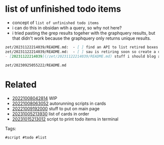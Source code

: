 # list of unfinished todo items

- concept of `list of unfinished todo items`
- i can do this in obsidan wtih a query, so why not here?
- i tried pasting the grep results togeher with the graphquery results, but that didn't work because the graphquery only returns unique results.

```markdown
zet/20231122214039/README.md:  - [ ] find an API to list retired boxes and check my notes automatically
zet/20231122214039/README.md:  - [ ] sau is retiring soon so create a draft
- [20231122214039](/zet/20231122214039/README.md) stuff i should blog about #idea #blogpost #list
```

` zet/20230925055222/README.md `

# Related

- [20221008042814](/zet/20221008042814/README.md) WIP
- [20221008063052](/zet/20221008063052/README.md) autorunning scripts in cards
- [20221009192000](/zet/20221009192000/README.md) stuff to put on main page
- [20231005213930](/zet/20231005213930/README.md) list of cards in order
- [20231015213012](/zet/20231015213012/README.md) script to print todo items in terminal

Tags:

    #script #todo #list
